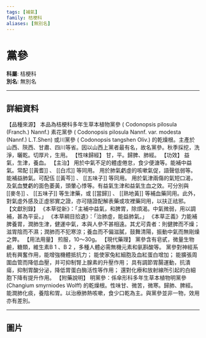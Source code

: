 ```yaml
---
tags: [補氣]
family: 桔梗科
aliases: [無別名]
---
```


# 黨參

**科屬**: 桔梗科  
**別名**: 無別名  

---

## 詳細資料
【品種來源】
本品為桔梗科多年生草本植物黨參 (
Codonopsis pilosula
(Franch.) Nannf.) 素花黨參 (
Codonopsis pilosula
Nannf. var. modesta (Nannf.) L.T.Shen) 或川黨參 (
Codonopsis tangshen
Oliv.) 的乾燥根。主產於山西、陝西、甘肅、四川等省。因以山西上黨者最有名，故名黨參。秋季採挖，洗淨，曬乾。切厚片，生用。
【性味歸經】
甘，平。歸脾、肺經。
【功效】
益氣，生津，養血。
【主治】
用於中氣不足的體虛倦怠，食少便溏等。能補中益氣。常配 [[黃耆]] 、 [[白朮]] 等同用。
用於肺氣虧虛的咳嗽氣促，語聲低弱等。能補益肺氣。可配伍 [[黃芩]] 、 [[五味子]] 等同用。
用於氣津兩傷的氣短口渴，及氣血雙虧的面色萎黃，頭暈心悸等。有益氣生津和益氣生血之效。可分別與 [[麥冬]] 、 [[五味子]] 等生津藥，或 [[當歸]] 、 [[熟地黃]] 等補血藥同用。此外，對氣虛外感及正虛邪實之證，亦可隨證配解表藥或攻裡藥同用，以扶正祛邪。
【文獻別錄】
《本草從新》：「主補中益氣，和脾胃，除煩渴。中氣微弱，用以調補，甚為平妥。」
《本草綱目拾遺》：「治肺虛，能益肺氣。」
《本草正義》力能補脾養胃，潤肺生津，健運中氣，本與人參不甚相遠。其尤可貴者：則健脾而不燥；滋胃陰而不濕；潤肺而不犯寒涼；養血而不偏滋膩，鼓舞清陽，振動中氣而無剛燥之弊。
【用法用量】
煎服，10～30g。
【現代藥理】
黨參含有皂甙，微量生物鹼，糖類，維生素B
1
、B
2
，多種人體必需無機元素和氨斟酸等。
黨參對神經系統有興奮作用，能增強機體抵抗力；
能使家兔紅細胞及血紅蛋白增加；
能擴張周圍血管而降低血壓，并可抑制腎上腺素的升壓作用；
具有調節胃腸運動，抗潰瘍，抑制胃酸分泌，降低胃蛋白酶活性等作用；
還對化療和放射線所引起的白細胞下降有提升作用。
【附藥說明】
明黨參：係傘形科多年生草本植物明黨參 (Changium smyrniodes Wolff) 的乾燥根。性味甘、微苦，微寒。歸肺、脾經。能潤肺化痰，養陰和胃。以治療肺熱咳嗽，食少口乾為主。與黨參並非一物，效用亦有差別。

---

## 圖片

